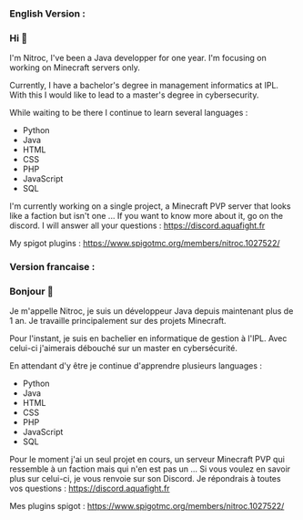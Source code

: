 ### English Version :

### Hi 👋

I'm Nitroc, I've been a Java developper for one year. I'm focusing on working on Minecraft servers only.

Currently, I have a bachelor's degree in management informatics at IPL. With this I would like to lead to a master's degree in cybersecurity.

While waiting to be there I continue to learn several languages :
  - Python
  - Java 
  - HTML
  - CSS
  - PHP
  - JavaScript
  - SQL

I'm currently working on a single project, a Minecraft PVP server that looks like a faction but isn't one ...
If you want to know more about it, go on the discord. I will answer all your questions : https://discord.aquafight.fr

My spigot plugins : https://www.spigotmc.org/members/nitroc.1027522/

### Version francaise :

### Bonjour 👋

Je m'appelle Nitroc, je suis un développeur Java depuis maintenant plus de 1 an. Je travaille principalement sur des projets Minecraft.

Pour l'instant, je suis en bachelier en informatique de gestion à l'IPL. Avec celui-ci j'aimerais débouché sur un master en cybersécurité.

En attendant d'y être je continue d'apprendre plusieurs languages :
  - Python
  - Java 
  - HTML
  - CSS
  - PHP
  - JavaScript
  - SQL

Pour le moment j'ai un seul projet en cours, un serveur Minecraft PVP qui ressemble à un faction mais qui n'en est pas un ...
Si vous voulez en savoir plus sur celui-ci, je vous renvoie sur son Discord. Je répondrais à toutes vos questions : https://discord.aquafight.fr

Mes plugins spigot : https://www.spigotmc.org/members/nitroc.1027522/
